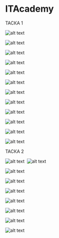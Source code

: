 # ITAcademy
ТАСКА 1

![alt text](https://github.com/valikkr/ITAcademy/blob/main/task1/Screenshot%20at%20Jun%2023%2021-21-29.png "задание1")

![alt text](https://github.com/valikkr/ITAcademy/blob/main/task1/Screenshot%20at%20Jun%2023%2021-26-55.png "задание1")

![alt text](https://github.com/valikkr/ITAcademy/blob/main/task1/Screenshot%20at%20Jun%2023%2021-29-01.png "задание1")

![alt text](https://github.com/valikkr/ITAcademy/blob/main/task1/Screenshot%20at%20Jun%2023%2021-29-16.png "задание1")

![alt text](https://github.com/valikkr/ITAcademy/blob/main/task1/Screenshot%20at%20Jun%2023%2021-30-40.png "задание1")

![alt text](https://github.com/valikkr/ITAcademy/blob/main/task1/Screenshot%20at%20Jun%2023%2021-34-28.png "задание1")

![alt text](https://github.com/valikkr/ITAcademy/blob/main/task1/Screenshot%20at%20Jun%2023%2021-41-27.png "задание1")

![alt text](https://github.com/valikkr/ITAcademy/blob/main/task1/Screenshot%20at%20Jun%2023%2021-42-11.png "задание1")

![alt text](https://github.com/valikkr/ITAcademy/blob/main/task1/Screenshot%20at%20Jun%2023%2021-42-46.png "задание1")

![alt text](https://github.com/valikkr/ITAcademy/blob/main/task1/Screenshot%20at%20Jun%2023%2021-44-41.png "задание1")

![alt text](https://github.com/valikkr/ITAcademy/blob/main/task1/Screenshot%20at%20Jun%2023%2021-47-52.png "задание1")

![alt text](https://github.com/valikkr/ITAcademy/blob/main/task1/Screenshot%20at%20Jun%2023%2021-49-32.png "задание1")



ТАСКА 2



![alt text](https://github.com/valikkr/ITAcademy/blob/main/task2/Screenshot%20at%20Jun%2023%2015-02-55.png "задание2")
​
![alt text](https://github.com/valikkr/ITAcademy/blob/main/task2/Screenshot%20at%20Jun%2023%2015-03-17.png "задание2")

![alt text](https://github.com/valikkr/ITAcademy/blob/main/task2/Screenshot%20at%20Jun%2023%2015-06-18.png "задание2")

![alt text](https://github.com/valikkr/ITAcademy/blob/main/task2/Screenshot%20at%20Jun%2023%2015-10-14.png "задание2")

![alt text](https://github.com/valikkr/ITAcademy/blob/main/task2/Screenshot%20at%20Jun%2023%2015-13-23.png "задание2")

![alt text](https://github.com/valikkr/ITAcademy/blob/main/task2/Screenshot%20at%20Jun%2023%2015-17-48.png "задание2")

![alt text](https://github.com/valikkr/ITAcademy/blob/main/task2/Screenshot%20at%20Jun%2023%2015-20-05.png "задание2")

![alt text](https://github.com/valikkr/ITAcademy/blob/main/task2/Screenshot%20at%20Jun%2023%2015-26-35.png "задание2")

![alt text](https://github.com/valikkr/ITAcademy/blob/main/task2/Screenshot%20at%20Jun%2023%2015-27-07.png "задание2")
